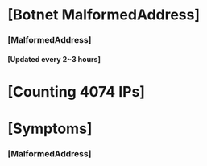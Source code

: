 # [Botnet MalformedAddress]
### [MalformedAddress]
#### [Updated every 2~3 hours]

# [Counting 4074 IPs]

# [Symptoms] 
###   [MalformedAddress]
